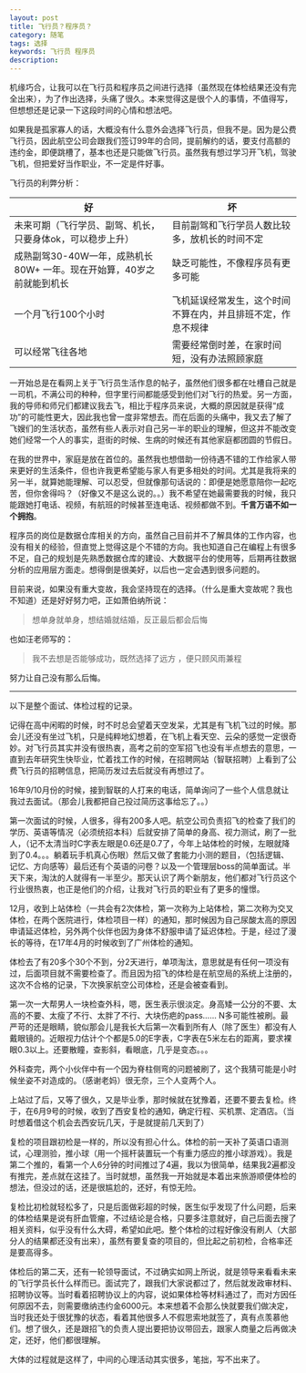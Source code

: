 ```yaml
---
layout: post
title: 飞行员？程序员？
category: 随笔
tags: 选择
keywords: 飞行员 程序员
description: 
---
```


机缘巧合，让我可以在飞行员和程序员之间进行选择（虽然现在体检结果还没有完全出来），为了作出选择，头痛了很久。本来觉得这是很个人的事情，不值得写，但想想还是记录一下这段时间的心情和想法吧。

如果我是孤家寡人的话，大概没有什么意外会选择飞行员，但我不是。因为是公费飞行员，因此航空公司会跟我们签订99年的合同，提前解约的话，要支付高额的违约金，即便跳槽了，基本也还是只能做飞行员。虽然我有想过学习开飞机，驾驶飞机，但把爱好当作职业，不一定是件好事。

飞行员的利弊分析：

| 好 | 坏  |
| --- | --- |
| 未来可期（飞行学员、副驾、机长，只要身体ok，可以稳步上升）|目前副驾和飞行学员人数比较多，放机长的时间不定 |
|成熟副驾30-40W一年，成熟机长80W+ 一年。现在开始算，40岁之前就能到机长 |缺乏可能性，不像程序员有更多可能 |
|一个月飞行100个小时|飞机延误经常发生，这个时间不算在内，并且排班不定，作息不规律 |
|可以经常飞往各地|需要经常倒时差，在家时间短，没有办法照顾家庭 |

一开始总是在看网上关于飞行员生活作息的帖子，虽然他们很多都在吐槽自己就是一司机，不满公司的种种，但字里行间都能感受到他们对飞行的热爱。另一方面，我的导师和师兄们都建议我去飞，相比于程序员来说，大概的原因就是获得“成功”的可能性更大，因此我也曾一度非常想去。而在后面的头痛中，我又去了解了飞嫂们的生活状态，虽然有些人表示对自己另一半的职业的理解，但这并不能改变她们经常一个人的事实，逛街的时候、生病的时候还有其他家庭都团圆的节假日。

在我的世界中，家庭是放在首位的。虽然我也想借助一份待遇不错的工作给家人带来更好的生活条件，但也许我更希望能与家人有更多相处的时间。尤其是我将来的另一半，就算她能理解、可以忍受，但就像那句话说的：即便是她愿意陪你一起吃苦，但你舍得吗？（好像又不是这么说的。。）我不希望在她最需要我的时候，我只能跟她打电话、视频，有航班的时候甚至连电话、视频都做不到。**千言万语不如一个拥抱**。

程序员的岗位是数据仓库相关的方向，虽然自己目前并不了解具体的工作内容，也没有相关的经验，但直觉上觉得这是个不错的方向。我也知道自己在编程上有很多不足，自己的规划是先熟悉数据仓库的建设、大数据平台的使用等，后期再往数据分析的应用层方面走。想得倒是很美好，以后也一定会遇到很多问题的。

目前来说，如果没有重大变故，我会坚持现在的选择。（什么是重大变故呢？我也不知道）还是好好努力吧，正如萧伯纳所说：
> 想单身就单身，想结婚就结婚，反正最后都会后悔

也如汪老师写的：
> 我不去想是否能够成功，既然选择了远方 ，便只顾风雨兼程

努力让自己没有那么后悔。


---
以下是整个面试、体检过程的记录。

记得在高中闲暇的时候，时不时总会望着天空发呆，尤其是有飞机飞过的时候。那会儿还没有坐过飞机，只是纯粹地幻想着，在飞机上看天空、云朵的感觉一定很奇妙。对飞行员其实并没有很热衷，高考之前的空军招飞也没有半点想去的意思，一直到去年研究生快毕业，忙着找工作的时候，在招聘网站（智联招聘）上看到了公费飞行员的招聘信息，把简历发过去后就没有再想过了。

16年9/10月份的时候，接到智联的人打来的电话，简单询问了一些个人信息就让我过去面试。（那会儿我都把自己投过简历这事给忘了。。）

第一次面试的时候，人很多，得有200多人吧。航空公司负责招飞的检查了我们的学历、英语等情况（必须统招本科）后就安排了简单的身高、视力测试，刷了一批人，（记不太清当时C字表左眼是0.6还是0.7了，今年上站体检的时候，左眼就降到了0.4。。。躺着玩手机真心伤眼）然后又做了套能力小测的题目，（包括逻辑、记忆、方向感等）最后还有个英语的问卷？以及一个管理层boss的简单面试。半天下来，淘汰的人就得有一半至少。那天认识了两个新朋友，他们都对飞行员这个行业很热衷，也正是他们的介绍，让我对飞行员的职业有了更多的憧憬。

12月，收到上站体检（一共会有2次体检，第一次称为上站体检，第二次称为交叉体检，在两个医院进行，体检项目一样）的通知，那时候因为自己尿酸太高的原因申请延迟体检，另外两个伙伴也因为身体不舒服申请了延迟体检。于是，经过了漫长的等待，在17年4月的时候收到了广州体检的通知。

体检去了有20多个30个不到，分2天进行，单项淘汰，意思就是有任何一项没有过，后面项目就不需要检查了。而且因为招飞的体检是在航空局的系统上注册的，这次不合格的记录，下次换家航空公司体检，还是会被查看到。

第一次一大帮男人一块检查外科，嗯，医生表示很淡定。身高矮一公分的不要、太高的不要、太瘦了不行、太胖了不行、大块伤疤的pass…… N多可能性被刷。最严苛的还是眼睛，貌似那会儿是我长大后第一次看到所有人（除了医生）都没有人戴眼镜的。近眼视力估计个个都是5.0的E字表，C字表在5米左右的距离，要求裸眼0.3以上。还要散瞳，查影斜，看眼底，几乎是变态。。。

外科查完，两个小伙伴中有一个因为脊柱侧弯的问题被刷了，这个我猜可能是小时候坐姿不对造成的。（感谢老妈）很无奈，三个人变两个人。

上站过了后，又等了很久，又是毕业季，那时候就在犹豫着，还要不要去复检。终于，在6月9号的时候，收到了西安复检的通知，确定行程、买机票、定酒店。（当时想着借这个机会去西安玩几天，于是就提前几天到了）

复检的项目跟初检是一样的，所以没有担心什么。体检的前一天补了英语口语测试，心理测验，推小球（用一个摇杆装置玩一个有重力感应的推小球游戏）。我是第二个推的，看第一个人6分钟的时间推过了4遍，我以为很简单，结果我2遍都没有推完，差点就在这挂了。当时就想，虽然我一开始就是本着出来旅游顺便体检的想法，但没过的话，还是很尴尬的，还好，有惊无险。

复检比初检就轻松多了，只是后面做彩超的时候，医生似乎发现了什么问题，后来的体检结果是说有肝血管瘤，不过结论是合格，只要多注意就好，自己后面去搜了相关资料，似乎没有什么大碍，希望如此吧。整个体检的过程好像没有刷人（大部分人的结果都还没有出来），虽然有要复查的项目的，但比起之前初检，合格率还是要高得多。

体检后的第二天，还有一轮领导面试，不过确实如网上所说，就是领导来看看未来的飞行学员长什么样而已。面试完了，跟我们大家说都过了，然后就发政审材料、招聘协议等。当时看着招聘协议上的内容，说如果体检等材料通过了，而对方因任何原因不去，则需要缴纳违约金6000元。本来想着不会那么快就要我们做决定，当时我还处于很犹豫的状态，看着其他很多人不假思索地就签了，真有点羡慕他们。想了很久，还是跟招飞的负责人提出要把协议带回去，跟家人商量之后再做决定，还好，他们都很理解。

大体的过程就是这样了，中间的心理活动其实很多，笔拙，写不出来了。
